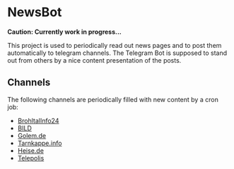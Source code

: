 # NewsBot

**Caution: Currently work in progress...**

This project is used to periodically read out news pages and to post them automatically to telegram channels. The Telegram Bot is supposed to stand out from others by a nice content presentation of the posts.

## Channels
The following channels are periodically filled with new content by a cron job:

* [BrohltalInfo24](https://t.me/brohltal)
* [BILD](https://t.me/bild_de)
* [Golem.de](https://t.me/golem_de)
* [Tarnkappe.info](https://t.me/tarnkappe)
* [Heise.de](https://t.me/heise_de)
* [Telepolis](https://t.me/telepolis_de)
